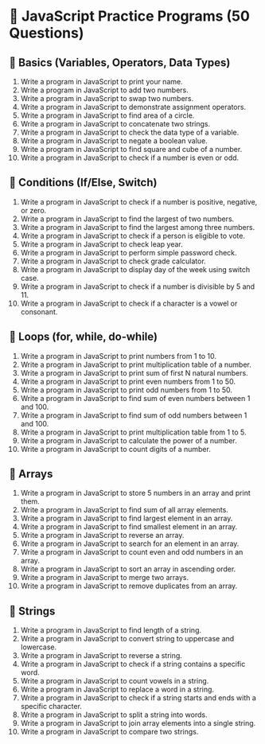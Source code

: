 # 📝 JavaScript Practice Programs (50 Questions)
## 📌 Basics (Variables, Operators, Data Types)

1. Write a program in JavaScript to print your name.
2. Write a program in JavaScript to add two numbers.
3. Write a program in JavaScript to swap two numbers.
4. Write a program in JavaScript to demonstrate assignment operators.
5. Write a program in JavaScript to find area of a circle.
6. Write a program in JavaScript to concatenate two strings.
7. Write a program in JavaScript to check the data type of a variable.
8. Write a program in JavaScript to negate a boolean value.
9. Write a program in JavaScript to find square and cube of a number.
10. Write a program in JavaScript to check if a number is even or odd.

## 📌 Conditions (If/Else, Switch)

1. Write a program in JavaScript to check if a number is positive, negative, or zero.
2. Write a program in JavaScript to find the largest of two numbers.
3. Write a program in JavaScript to find the largest among three numbers.
4. Write a program in JavaScript to check if a person is eligible to vote.
5. Write a program in JavaScript to check leap year.
6. Write a program in JavaScript to perform simple password check.
7. Write a program in JavaScript to check grade calculator.
8. Write a program in JavaScript to display day of the week using switch case.
9. Write a program in JavaScript to check if a number is divisible by 5 and 11.
10. Write a program in JavaScript to check if a character is a vowel or consonant.

## 📌 Loops (for, while, do-while)

1. Write a program in JavaScript to print numbers from 1 to 10.
2. Write a program in JavaScript to print multiplication table of a number.
3. Write a program in JavaScript to print sum of first N natural numbers.
4. Write a program in JavaScript to print even numbers from 1 to 50.
5. Write a program in JavaScript to print odd numbers from 1 to 50.
6. Write a program in JavaScript to find sum of even numbers between 1 and 100.
7. Write a program in JavaScript to find sum of odd numbers between 1 and 100.
8. Write a program in JavaScript to print multiplication table from 1 to 5.
9. Write a program in JavaScript to calculate the power of a number.
10. Write a program in JavaScript to count digits of a number.

## 📌 Arrays

1. Write a program in JavaScript to store 5 numbers in an array and print them.
2. Write a program in JavaScript to find sum of all array elements.
3. Write a program in JavaScript to find largest element in an array.
4. Write a program in JavaScript to find smallest element in an array.
5. Write a program in JavaScript to reverse an array.
6. Write a program in JavaScript to search for an element in an array.
7. Write a program in JavaScript to count even and odd numbers in an array.
8. Write a program in JavaScript to sort an array in ascending order.
9. Write a program in JavaScript to merge two arrays.
10. Write a program in JavaScript to remove duplicates from an array.

## 📌 Strings

1. Write a program in JavaScript to find length of a string.
2. Write a program in JavaScript to convert string to uppercase and lowercase.
3. Write a program in JavaScript to reverse a string.
4. Write a program in JavaScript to check if a string contains a specific word.
5. Write a program in JavaScript to count vowels in a string.
6. Write a program in JavaScript to replace a word in a string.
7. Write a program in JavaScript to check if a string starts and ends with a specific character.
8. Write a program in JavaScript to split a string into words.
9. Write a program in JavaScript to join array elements into a single string.
10. Write a program in JavaScript to compare two strings.
